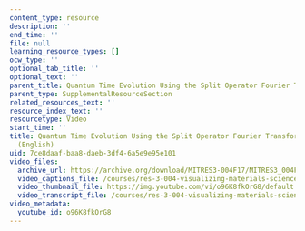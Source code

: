 ```yaml
---
content_type: resource
description: ''
end_time: ''
file: null
learning_resource_types: []
ocw_type: ''
optional_tab_title: ''
optional_text: ''
parent_title: Quantum Time Evolution Using the Split Operator Fourier Transform Algorithm
parent_type: SupplementalResourceSection
related_resources_text: ''
resource_index_text: ''
resourcetype: Video
start_time: ''
title: Quantum Time Evolution Using the Split Operator Fourier Transform Algorithm
  (English)
uid: 7ce8daaf-baa8-daeb-3df4-6a5e9e95e101
video_files:
  archive_url: https://archive.org/download/MITRES3-004F17/MITRES3_004F17_2017EPFL_anon2_en_300k.mp4
  video_captions_file: /courses/res-3-004-visualizing-materials-science-fall-2017/1c1737e1bfc154838722f06fab5a1faf_o96K8fkOrG8.vtt
  video_thumbnail_file: https://img.youtube.com/vi/o96K8fkOrG8/default.jpg
  video_transcript_file: /courses/res-3-004-visualizing-materials-science-fall-2017/a2a59295af9da2649d7d52fbcf1f3107_o96K8fkOrG8.pdf
video_metadata:
  youtube_id: o96K8fkOrG8
---
```

